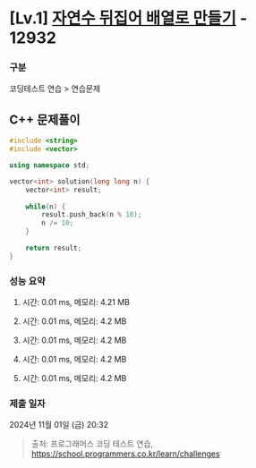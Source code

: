 # [Lv.1] [자연수 뒤집어 배열로 만들기](https://school.programmers.co.kr/learn/courses/30/lessons/12932?language=cpp) - 12932 

### 구분

코딩테스트 연습 > 연습문제

## C++ 문제풀이

```cpp
#include <string>
#include <vector>

using namespace std;

vector<int> solution(long long n) {
    vector<int> result;
    
    while(n) {
        result.push_back(n % 10);
        n /= 10;
    }
    
    return result;
}
```

### 성능 요약

1. 시간: 0.01 ms, 메모리: 4.21 MB

2. 시간: 0.01 ms, 메모리: 4.2 MB
3. 시간: 0.01 ms, 메모리: 4.2 MB
4. 시간: 0.01 ms, 메모리: 4.2 MB
5. 시간: 0.01 ms, 메모리: 4.2 MB

### 제출 일자

2024년 11월 01일 (금) 20:32

> 출처: 프로그래머스 코딩 테스트 연습, https://school.programmers.co.kr/learn/challenges